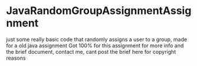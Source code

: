 # JavaRandomGroupAssignmentAssignment
just some really basic code that randomly assigns a user to a group, made for a old java assignment
Got 100% for this assignment
for more info and the brief document, contact me, cant post the brief here for copyright reasons
